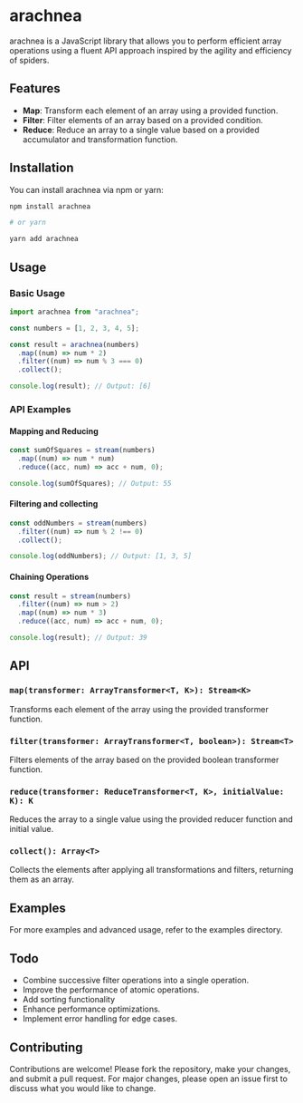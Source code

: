# arachnea

arachnea is a JavaScript library that allows you to perform efficient array operations using a fluent API approach inspired by the agility and efficiency of spiders.

## Features

- **Map**: Transform each element of an array using a provided function.
- **Filter**: Filter elements of an array based on a provided condition.
- **Reduce**: Reduce an array to a single value based on a provided accumulator and transformation function.

## Installation

You can install arachnea via npm or yarn:

```bash
npm install arachnea

# or yarn

yarn add arachnea

```

## Usage

### Basic Usage

```js
import arachnea from "arachnea";

const numbers = [1, 2, 3, 4, 5];

const result = arachnea(numbers)
  .map((num) => num * 2)
  .filter((num) => num % 3 === 0)
  .collect();

console.log(result); // Output: [6]
```

### API Examples

#### Mapping and Reducing

```js
const sumOfSquares = stream(numbers)
  .map((num) => num * num)
  .reduce((acc, num) => acc + num, 0);

console.log(sumOfSquares); // Output: 55
```

#### Filtering and collecting

```js
const oddNumbers = stream(numbers)
  .filter((num) => num % 2 !== 0)
  .collect();

console.log(oddNumbers); // Output: [1, 3, 5]
```

#### Chaining Operations

```js
const result = stream(numbers)
  .filter((num) => num > 2)
  .map((num) => num * 3)
  .reduce((acc, num) => acc + num, 0);

console.log(result); // Output: 39
```

## API

### `map(transformer: ArrayTransformer<T, K>): Stream<K>`

Transforms each element of the array using the provided transformer function.

### `filter(transformer: ArrayTransformer<T, boolean>): Stream<T>`

Filters elements of the array based on the provided boolean transformer function.

### `reduce(transformer: ReduceTransformer<T, K>, initialValue: K): K`

Reduces the array to a single value using the provided reducer function and initial value.

### `collect(): Array<T>`

Collects the elements after applying all transformations and filters, returning them as an array.

## Examples

For more examples and advanced usage, refer to the examples directory.

## Todo

- Combine successive filter operations into a single operation.
- Improve the performance of atomic operations.
- Add sorting functionality
- Enhance performance optimizations.
- Implement error handling for edge cases.

## Contributing

Contributions are welcome! Please fork the repository, make your changes, and submit a pull request. For major changes, please open an issue first to discuss what you would like to change.
